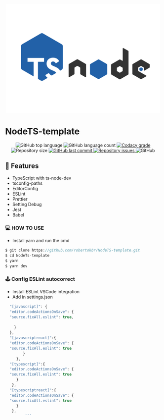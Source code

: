 <h4 align="center">
<img src="https://raw.githubusercontent.com/TypeStrong/ts-node/HEAD/logo.svg?sanitize=true" width="500px" /><br>

# NodeTS-template
<p align="center">
  <img alt="GitHub top language" src="https://img.shields.io/github/languages/top/robertokbr/NodeTS-template.svg">

  <img alt="GitHub language count" src="https://img.shields.io/github/languages/count/robertokbr/NodeTS-template.svg">

  <a href="https://www.codacy.com/app/robertokbr/NodeTS-template?utm_source=github.com&amp;utm_medium=referral&amp;utm_content=robertokbr/NodeTS-template&amp;utm_campaign=Badge_Grade">
    <img alt="Codacy grade" src="https://img.shields.io/codacy/grade/1b577a07dda843aba09f4bc55d1af8fc.svg">
  </a>

  <img alt="Repository size" src="https://img.shields.io/github/repo-size/robertokbr/NodeTS-template.svg">
  <a href="https://github.com/robertokbr/NodeTS-template/commits/master">
    <img alt="GitHub last commit" src="https://img.shields.io/github/last-commit/robertokbr/NodeTS-template.svg">
  </a>

  <a href="https://github.com/robertokbr/NodeTS-template/issues">
    <img alt="Repository issues" src="https://img.shields.io/github/issues/robertokbr/NodeTS-template.svg">
  </a>

  <img alt="GitHub" src="https://img.shields.io/github/license/robertokbr/NodeTS-template.svg">
</p>

## 🔧 Features
- TypeScript with ts-node-dev
- tsconfig-paths
- EditorConfig
- ESLint
- Prettier
- Setting Debug
- Jest
- Babel


### 💻 HOW TO USE

- Install yarn and run the cmd


```jsx
$ git clone https://github.com/robertokbr/NodeTS-template.git
$ cd NodeTs-template
$ yarn
$ yarn dev
```

### 🕹 Config ESLint autocorrect 

 -  Install ESLint VSCode integration 
 -  Add in settings.json

   ```jsx
     "[javascript]": {
     "editor.codeActionsOnSave": {
     "source.fixAll.eslint": true,

       }
     },
     "[javascriptreact]":{
     "editor.codeActionsOnSave": {
     "source.fixAll.eslint": true 
           }
        },
     "[typescript]":{
     "editor.codeActionsOnSave": {
     "source.fixAll.eslint": true 
        }
      },
     "[typescriptreact]":{
     "editor.codeActionsOnSave": {
     "source.fixAll.eslint": true 
        }
      },
            ```

